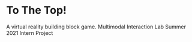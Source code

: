 # To The Top!
A virtual reality building block game. Multimodal Interaction Lab Summer 2021 Intern Project
